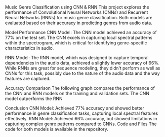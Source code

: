 Music Genre Classification using CNN & RNN
This project explores the performance of Convolutional Neural Networks (CNNs) and Recurrent Neural Networks (RNNs) for music genre classification. Both models are evaluated based on their accuracy in predicting genres from audio data.

Model Performance
CNN Model:
The CNN model achieved an accuracy of 77% on the test set. The CNN excels in capturing local spectral patterns within the spectrogram, which is critical for identifying genre-specific characteristics in audio.

RNN Model:
The RNN model, which was designed to capture temporal dependencies in the audio data, achieved a slightly lower accuracy of 66%. While RNNs are great for sequence modeling, they didn't perform as well as CNNs for this task, possibly due to the nature of the audio data and the way features are captured.

Accuracy Comparison
The following graph compares the performance of the CNN and RNN models on the training and validation sets. The CNN model outperforms the RNN


Conclusion
CNN Model: Achieved 77% accuracy and showed better performance in genre classification tasks, capturing local spectral features effectively.
RNN Model: Achieved 66% accuracy, but showed limitations in capturing complex genre patterns compared to CNNs.
Code and Files
The code for both models is available in the repository.







